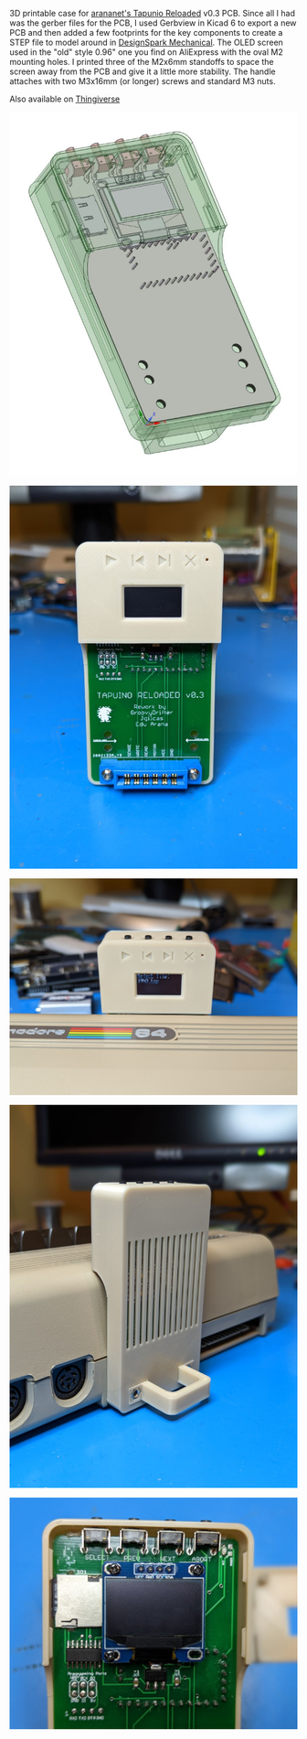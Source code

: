 3D printable case for [arananet's Tapunio Reloaded](https://github.com/arananet/Tapuino-Reloaded) v0.3 PCB.  Since all I had was the gerber files for the PCB, I used Gerbview in Kicad 6 to export a new PCB and then added a few footprints for the key components to create a STEP file to model around in [DesignSpark Mechanical](https://www.rs-online.com/designspark/home). The OLED screen used in the "old" style 0.96" one you find on AliExpress with the oval M2 mounting holes. I printed three of the M2x6mm standoffs to space the screen away from the PCB and give it a little more stability. The handle attaches with two M3x16mm (or longer) screws and standard M3 nuts.

Also available on [Thingiverse](https://www.thingiverse.com/thing:5585595)

![DesignSpark](images/DesignSpark.JPG)

![Case1](images/PXL_20221024_223450530.PORTRAIT%20(Large).jpg)

![Case2](images/PXL_20221025_023531702.PORTRAIT%20(Large).jpg)

![Case3](images/PXL_20221025_023648668.PORTRAIT%20(Large).jpg)

![Case4](images/PXL_20221025_024149582.PORTRAIT%20(Large).jpg)

